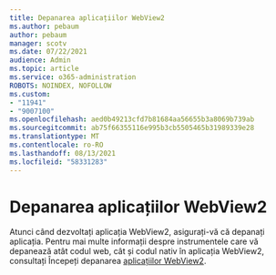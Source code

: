 ```yaml
---
title: Depanarea aplicațiilor WebView2
ms.author: pebaum
author: pebaum
manager: scotv
ms.date: 07/22/2021
audience: Admin
ms.topic: article
ms.service: o365-administration
ROBOTS: NOINDEX, NOFOLLOW
ms.custom:
- "11941"
- "9007100"
ms.openlocfilehash: aed0b49213cfd7b81684aa56655b3a8069b739ab
ms.sourcegitcommit: ab75f66355116e995b3cb5505465b31989339e28
ms.translationtype: MT
ms.contentlocale: ro-RO
ms.lasthandoff: 08/13/2021
ms.locfileid: "58331283"
---
```

# <a name="debug-webview2-apps"></a>Depanarea aplicațiilor WebView2

Atunci când dezvoltați aplicația WebView2, asigurați-vă că depanați aplicația. Pentru mai multe informații despre instrumentele care vă depanează atât codul web, cât și codul nativ în aplicația WebView2, consultați Începeți depanarea [aplicațiilor WebView2](https://docs.microsoft.com/microsoft-edge/webview2/how-to/debug).